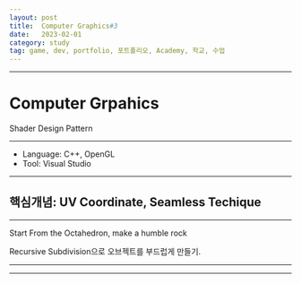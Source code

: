 ```yaml
---
layout: post
title:  Computer Graphics#3
date:   2023-02-01
category: study
tag: game, dev, portfolio, 포트폴리오, Academy, 학교, 수업
---
```



---

# Computer Grpahics

Shader Design Pattern

---

- Language: C++, OpenGL
- Tool: Visual Studio

---

## 핵심개념: UV Coordinate, Seamless Techique

---

Start From the Octahedron, make a humble rock

Recursive Subdivision으로 오브젝트를 부드럽게 만들기.


---

---